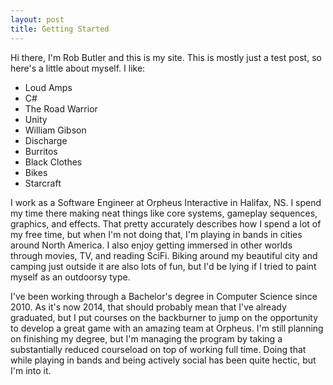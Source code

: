 ```yaml
---
layout: post
title: Getting Started
---
```

Hi there, I'm Rob Butler and this is my site. This is mostly just a test post, so here's a little about myself. I like:

+ Loud Amps
+ C#
+ The Road Warrior
+ Unity
+ William Gibson
+ Discharge
+ Burritos
+ Black Clothes
+ Bikes
+ Starcraft

I work as a Software Engineer at Orpheus Interactive in Halifax, NS. I spend my time there making neat things like core systems, gameplay sequences,
graphics, and effects. That pretty accurately describes how I spend a lot of my free time, but when I'm not doing that, I'm playing in
bands in cities around North America. I also enjoy getting immersed in other worlds through movies, TV, and reading SciFi.
Biking around my beautiful city and camping just outside it are also lots of fun, but I'd be lying if I tried to paint
myself as an outdoorsy type.

I've been working through a Bachelor's degree in Computer Science since 2010. As it's now 2014, that should probably mean that I've already
graduated, but I put courses on the backburner to jump on the opportunity to develop a great game with an amazing team at Orpheus.
I'm still planning on finishing my degree, but I'm managing the program by taking a substantially reduced courseload on top of working full
time. Doing that while playing in bands and being actively social has been quite hectic, but I'm into it.
